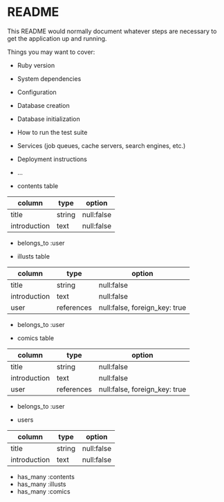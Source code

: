 # README

This README would normally document whatever steps are necessary to get the
application up and running.

Things you may want to cover:

* Ruby version

* System dependencies

* Configuration

* Database creation

* Database initialization

* How to run the test suite

* Services (job queues, cache servers, search engines, etc.)

* Deployment instructions

* ...

* contents table

| column       | type   | option      |
| ------------ | ------ | ----------- |
| title        | string | null:false  |
| introduction | text   | null:false  |

- belongs_to :user


* illusts table

| column       | type       | option                        |
| ------------ | ---------- | ----------------------------- |
| title        | string     | null:false                    |
| introduction | text       | null:false                    |
| user         | references | null:false, foreign_key: true |

- belongs_to :user


* comics table

| column       | type       | option                        |
| ------------ | ---------- | ----------------------------- |
| title        | string     | null:false                    |
| introduction | text       | null:false                    |
| user         | references | null:false, foreign_key: true |

- belongs_to :user


* users

| column       | type   | option      |
| ------------ | ------ | ----------- |
| title        | string | null:false  |
| introduction | text   | null:false  |

- has_many :contents
- has_many :illusts
- has_many :comics
